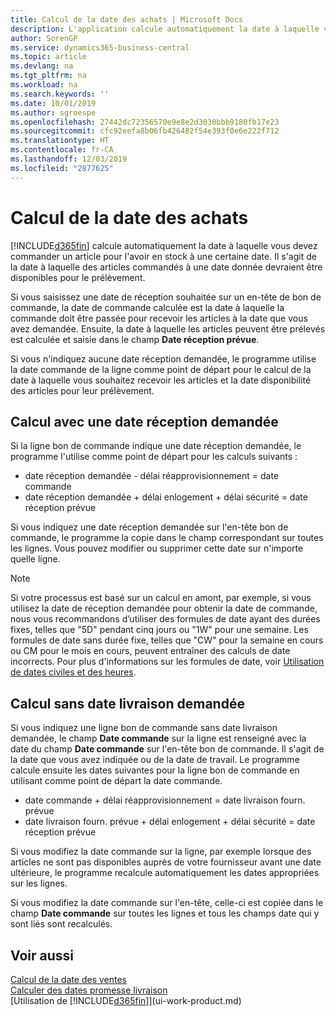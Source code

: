 ```yaml
---
title: Calcul de la date des achats | Microsoft Docs
description: L'application calcule automatiquement la date à laquelle vous devez commander un article pour l'avoir en inventaire à une certaine date. Il s'agit de la date à laquelle des articles commandés à une date donnée devraient être disponibles pour le prélèvement.
author: SorenGP
ms.service: dynamics365-business-central
ms.topic: article
ms.devlang: na
ms.tgt_pltfrm: na
ms.workload: na
ms.search.keywords: ''
ms.date: 10/01/2019
ms.author: sgroespe
ms.openlocfilehash: 27442dc72356570e9e8e2d3030bbb9180fb17e23
ms.sourcegitcommit: cfc92eefa8b06fb426482f54e393f0e6e222f712
ms.translationtype: HT
ms.contentlocale: fr-CA
ms.lasthandoff: 12/03/2019
ms.locfileid: "2877625"
---
```

# <a name="date-calculation-for-purchases"></a>Calcul de la date des achats
[!INCLUDE[d365fin](includes/d365fin_md.md)] calcule automatiquement la date à laquelle vous devez commander un article pour l'avoir en stock à une certaine date. Il s'agit de la date à laquelle des articles commandés à une date donnée devraient être disponibles pour le prélèvement.  

Si vous saisissez une date de réception souhaitée sur un en-tête de bon de commande, la date de commande calculée est la date à laquelle la commande doit être passée pour recevoir les articles à la date que vous avez demandée. Ensuite, la date à laquelle les articles peuvent être prélevés est calculée et saisie dans le champ **Date réception prévue**.  

Si vous n'indiquez aucune date réception demandée, le programme utilise la date commande de la ligne comme point de départ pour le calcul de la date à laquelle vous souhaitez recevoir les articles et la date disponibilité des articles pour leur prélèvement.  

## <a name="calculating-with-a-requested-receipt-date"></a>Calcul avec une date réception demandée  
Si la ligne bon de commande indique une date réception demandée, le programme l'utilise comme point de départ pour les calculs suivants :  

- date réception demandée - délai réapprovisionnement = date commande  
- date réception demandée + délai enlogement + délai sécurité = date réception prévue  

Si vous indiquez une date réception demandée sur l'en-tête bon de commande, le programme la copie dans le champ correspondant sur toutes les lignes. Vous pouvez modifier ou supprimer cette date sur n'importe quelle ligne.  

> [!Note]
> Si votre processus est basé sur un calcul en amont, par exemple, si vous utilisez la date de réception demandée pour obtenir la date de commande, nous vous recommandons d’utiliser des formules de date ayant des durées fixes, telles que "5D" pendant cinq jours ou "1W" pour une semaine. Les formules de date sans durée fixe, telles que "CW" pour la semaine en cours ou CM pour le mois en cours, peuvent entraîner des calculs de date incorrects. Pour plus d'informations sur les formules de date, voir [Utilisation de dates civiles et des heures](ui-enter-date-ranges.md).

## <a name="calculating-without-a-requested-delivery-date"></a>Calcul sans date livraison demandée  
Si vous indiquez une ligne bon de commande sans date livraison demandée, le champ **Date commande** sur la ligne est renseigné avec la date du champ **Date commande** sur l'en\-tête bon de commande. Il s'agit de la date que vous avez indiquée ou de la date de travail. Le programme calcule ensuite les dates suivantes pour la ligne bon de commande en utilisant comme point de départ la date commande.  

- date commande + délai réapprovisionnement = date livraison fourn. prévue  
- date livraison fourn. prévue + délai enlogement + délai sécurité = date réception prévue  

Si vous modifiez la date commande sur la ligne, par exemple lorsque des articles ne sont pas disponibles auprès de votre fournisseur avant une date ultérieure, le programme recalcule automatiquement les dates appropriées sur les lignes.  

Si vous modifiez la date commande sur l'en\-tête, celle\-ci est copiée dans le champ **Date commande** sur toutes les lignes et tous les champs date qui y sont liés sont recalculés.  

## <a name="see-also"></a>Voir aussi  
 [Calcul de la date des ventes](sales-date-calculation-for-sales.md)   
 [Calculer des dates promesse livraison](sales-how-to-calculate-order-promising-dates.md)  
 [Utilisation de [!INCLUDE[d365fin](includes/d365fin_md.md)]](ui-work-product.md)
